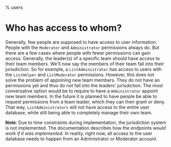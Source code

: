 % users

<div class='panel fade js-scroll-anim' data-anim='fade'>

# Who has access to whom?

Generally, few people are supposed to have access to user information. People with the `Moderator` and `Administrator` permissions always do. But there are a few cases where people with fewer permissions can gain access. Generally, the leader(s) of a specific team should have access to their team members. We'll now say the members of their team fall into their jurisdiction. So for example, a `ListAdministrator` has access to users with the `ListHelper` and `ListModerator` permissions. However, this does not solve the problem of appoining new team members. They do not have an permissions yet and thus do not fall into the leaders' jurisdiction. The most conversative option would be to require to have a `Administrator` appoint new team members. In the future it is planned to have people be able to request permissions from a team leader, which they can then grant or deny. That way, `ListAdministrators` will not have access to the entire user database, while still being able to completely manage their own team.

**Note**: Due to time constraints during implementation, the jurisdiction system is not implemented. The documentation describes how the endpoints _would work if it was implemented_. In reality, right now, all access to the user database needs to happen from an Administrator or Moderator account.  

</div>

